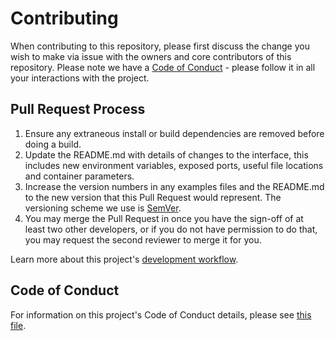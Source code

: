 # Contributing

When contributing to this repository, please first discuss the change you wish to make via issue with the owners and core contributors of this repository. Please note we have a [Code of Conduct](https://github.com/AnonFoundation/anonio/blob/master/CODE_OF_CONDUCT.md) - please follow it in all your interactions with the project.

## Pull Request Process

1. Ensure any extraneous install or build dependencies are removed before doing a build.
2. Update the README.md with details of changes to the interface, this includes new environment
   variables, exposed ports, useful file locations and container parameters.
3. Increase the version numbers in any examples files and the README.md to the new version that this
   Pull Request would represent. The versioning scheme we use is [SemVer](http://semver.org/).
4. You may merge the Pull Request in once you have the sign-off of at least two other developers, or if you
   do not have permission to do that, you may request the second reviewer to merge it for you.

Learn more about this project's [development workflow](https://github.com/AnonFoundation/anonio/blob/master/DEVELOPMENT_WORKFLOW.md).

## Code of Conduct

For information on this project's Code of Conduct details, please see [this file](https://github.com/AnonFoundation/anonio/blob/master/CODE_OF_CONDUCT.md).